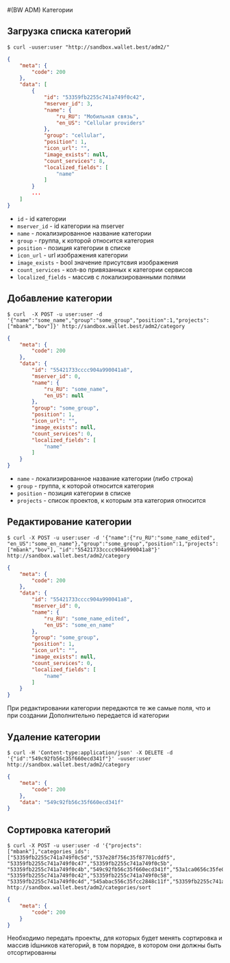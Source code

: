 #(BW ADM) Категории

## Загрузка списка категорий
```shell
$ curl -uuser:user "http://sandbox.wallet.best/adm2/"
```
```json
{
    "meta": {
        "code": 200
    },
    "data": [
        {
            "id": "53359fb2255c741a749f0c42",
            "mserver_id": 3,
            "name": {
                "ru_RU": "Мобильная связь",
                "en_US": "Cellular providers"
            },
            "group": "cellular",
            "position": 1,
            "icon_url": "",
            "image_exists": null,
            "count_services": 8,
            "localized_fields": [
                "name"
            ]
        }
        ...
    ]
}
```
* `id` - id категории
* `mserver_id` - id категории на mserver
* `name` - локализированное название категории
* `group` - группа, к которой относится категория
* `position` - позиция категории в списке
* `icon_url` - url изображения категории
* `image_exists` - bool значение присутсвия изображения
* `count_services` - кол-во привязанных к категории сервисов
* `localized_fields` - массив с локализированными полями


## Добавление категории

```shell
$ curl  -X POST -u user:user -d '{"name":"some_name","group":"some_group","position":1,"projects":["mbank","bov"]}' http://sandbox.wallet.best/adm2/category
```

```json
{
    "meta": {
        "code": 200
    },
    "data": {
        "id": "55421733cccc904a990041a8",
        "mserver_id": 0,
        "name": {
            "ru_RU": "some_name",
            "en_US": null
        },
        "group": "some_group",
        "position": 1,
        "icon_url": "",
        "image_exists": null,
        "count_services": 0,
        "localized_fields": [
            "name"
        ]
    }
}
```

* `name` - локализированное название категории (либо строка)
* `group` - группа, к которой относится категория
* `position` - позиция категории в списке
* `projects` - список проектов, к которым эта категория относится


## Редактирование категории
```shell
$ curl -X POST -u user:user -d '{"name":{"ru_RU":"some_name_edited", "en_US":"some_en_name"},"group":"some_group","position":1,"projects":["mbank","bov"], "id":"55421733cccc904a990041a8"}' http://sandbox.wallet.best/adm2/category
```

```json
{
    "meta": {
        "code": 200
    },
    "data": {
        "id": "55421733cccc904a990041a8",
        "mserver_id": 0,
        "name": {
            "ru_RU": "some_name_edited",
            "en_US": "some_en_name"
        },
        "group": "some_group",
        "position": 1,
        "icon_url": "",
        "image_exists": null,
        "count_services": 0,
        "localized_fields": [
            "name"
        ]
    }
}
```
При редактировании категории передаются те же самые поля, что и при создании
Дополнительно передается id категории

## Удаление категории

```shell
$ curl -H 'Content-type:application/json' -X DELETE -d '{"id":"549c92fb56c35f660ecd341f"}' -uuser:user http://sandbox.wallet.best/adm2/category
```

```json
{
    "meta": {
        "code": 200
    },
    "data": "549c92fb56c35f660ecd341f"
}
```


## Сортировка категорий

```shell
$ curl -X POST -u user:user -d '{"projects":["mbank"],"categories_ids":["53359fb2255c741a749f0c5d","537e28f756c35f87701cddf5",
"53359fb2255c741a749f0c47","53359fb2255c741a749f0c5b",
"53359fb2255c741a749f0c4b","549c92fb56c35f660ecd341f","53a1ca0656c35fe0767b8a93","53359fb2255c741a749f0c50",
"53359fb2255c741a749f0c42","53359fb2255c741a749f0c58",
"53359fb2255c741a749f0c4d","545abac556c35fcc2848c11f","53359fb2255c741a749f0c59"]}' http://sandbox.wallet.best/adm2/categories/sort
```

```json
{
    "meta": {
        "code": 200
    }
}
```
Необходимо передать проекты, для которых будет менять сортировка и массив idшников категорий, в том порядке, в котором они должны быть отсортированны
